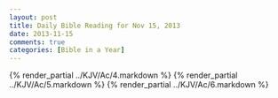 ```yaml
---
layout: post
title: Daily Bible Reading for Nov 15, 2013
date: 2013-11-15
comments: true
categories: [Bible in a Year]
---
```

{% render_partial ../KJV/Ac/4.markdown %}
{% render_partial ../KJV/Ac/5.markdown %}
{% render_partial ../KJV/Ac/6.markdown %}
